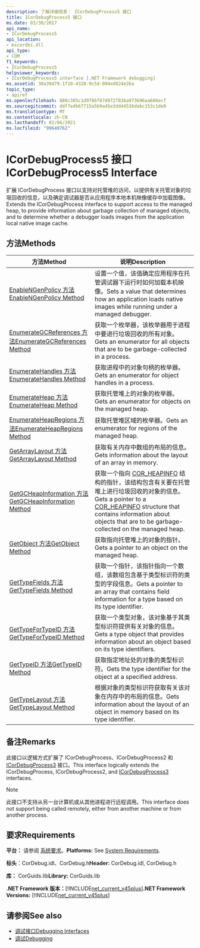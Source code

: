 ```yaml
---
description: 了解详细信息： ICorDebugProcess5 接口
title: ICorDebugProcess5 接口
ms.date: 03/30/2017
api_name:
- ICorDebugProcess5
api_location:
- mscordbi.dll
api_type:
- COM
f1_keywords:
- ICorDebugProcess5
helpviewer_keywords:
- ICorDebugProcess5 interface [.NET Framework debugging]
ms.assetid: 30a39d79-1f10-4328-9c5d-094ed824e2ba
topic_type:
- apiref
ms.openlocfilehash: 880c305c1d9786f87d9727836a973696aa686ecf
ms.sourcegitcommit: ddf7edb67715a5b9a45e3dd44536dabc153c1de0
ms.translationtype: MT
ms.contentlocale: zh-CN
ms.lasthandoff: 02/06/2021
ms.locfileid: "99649762"
---
```

# <a name="icordebugprocess5-interface"></a><span data-ttu-id="e257b-103">ICorDebugProcess5 接口</span><span class="sxs-lookup"><span data-stu-id="e257b-103">ICorDebugProcess5 Interface</span></span>

<span data-ttu-id="e257b-104">扩展 ICorDebugProcess 接口以支持对托管堆的访问，以提供有关托管对象的垃圾回收的信息，以及确定调试器是否从应用程序本地本机映像缓存中加载图像。</span><span class="sxs-lookup"><span data-stu-id="e257b-104">Extends the ICorDebugProcess interface to support access to the managed heap, to provide information about garbage collection of managed objects, and to determine whether a debugger loads images from the application local native image cache.</span></span>  
  
## <a name="methods"></a><span data-ttu-id="e257b-105">方法</span><span class="sxs-lookup"><span data-stu-id="e257b-105">Methods</span></span>  
  
|<span data-ttu-id="e257b-106">方法</span><span class="sxs-lookup"><span data-stu-id="e257b-106">Method</span></span>|<span data-ttu-id="e257b-107">说明</span><span class="sxs-lookup"><span data-stu-id="e257b-107">Description</span></span>|  
|------------|-----------------|  
|[<span data-ttu-id="e257b-108">EnableNGenPolicy 方法</span><span class="sxs-lookup"><span data-stu-id="e257b-108">EnableNGenPolicy Method</span></span>](icordebugprocess5-enablengenpolicy-method.md)|<span data-ttu-id="e257b-109">设置一个值，该值确定应用程序在托管调试器下运行时如何加载本机映像。</span><span class="sxs-lookup"><span data-stu-id="e257b-109">Sets a value that determines how an application loads native images while running under a managed debugger.</span></span>|  
|[<span data-ttu-id="e257b-110">EnumerateGCReferences 方法</span><span class="sxs-lookup"><span data-stu-id="e257b-110">EnumerateGCReferences Method</span></span>](icordebugprocess5-enumerategcreferences-method.md)|<span data-ttu-id="e257b-111">获取一个枚举器，该枚举器用于进程中要进行垃圾回收的所有对象。</span><span class="sxs-lookup"><span data-stu-id="e257b-111">Gets an enumerator for all objects that are to be garbage-collected in a process.</span></span>|  
|[<span data-ttu-id="e257b-112">EnumerateHandles 方法</span><span class="sxs-lookup"><span data-stu-id="e257b-112">EnumerateHandles Method</span></span>](icordebugprocess5-enumeratehandles-method.md)|<span data-ttu-id="e257b-113">获取进程中的对象句柄的枚举器。</span><span class="sxs-lookup"><span data-stu-id="e257b-113">Gets an enumerator for object handles in a process.</span></span>|  
|[<span data-ttu-id="e257b-114">EnumerateHeap 方法</span><span class="sxs-lookup"><span data-stu-id="e257b-114">EnumerateHeap Method</span></span>](icordebugprocess5-enumerateheap-method.md)|<span data-ttu-id="e257b-115">获取托管堆上的对象的枚举器。</span><span class="sxs-lookup"><span data-stu-id="e257b-115">Gets an enumerator for objects on the managed heap.</span></span>|  
|[<span data-ttu-id="e257b-116">EnumerateHeapRegions 方法</span><span class="sxs-lookup"><span data-stu-id="e257b-116">EnumerateHeapRegions Method</span></span>](icordebugprocess5-enumerateheapregions-method.md)|<span data-ttu-id="e257b-117">获取托管堆区域的枚举器。</span><span class="sxs-lookup"><span data-stu-id="e257b-117">Gets an enumerator for regions of the managed heap.</span></span>|  
|[<span data-ttu-id="e257b-118">GetArrayLayout 方法</span><span class="sxs-lookup"><span data-stu-id="e257b-118">GetArrayLayout Method</span></span>](icordebugprocess5-getarraylayout-method.md)|<span data-ttu-id="e257b-119">获取有关内存中数组的布局的信息。</span><span class="sxs-lookup"><span data-stu-id="e257b-119">Gets information about the layout of an array in memory.</span></span>|  
|[<span data-ttu-id="e257b-120">GetGCHeapInformation 方法</span><span class="sxs-lookup"><span data-stu-id="e257b-120">GetGCHeapInformation Method</span></span>](icordebugprocess5-getgcheapinformation-method.md)|<span data-ttu-id="e257b-121">获取一个指向 [COR_HEAPINFO](cor-heapinfo-structure.md) 结构的指针，该结构包含有关要在托管堆上进行垃圾回收的对象的信息。</span><span class="sxs-lookup"><span data-stu-id="e257b-121">Gets a pointer to a [COR_HEAPINFO](cor-heapinfo-structure.md) structure that contains information about objects that are to be garbage-collected on the managed heap.</span></span>|  
|[<span data-ttu-id="e257b-122">GetObject 方法</span><span class="sxs-lookup"><span data-stu-id="e257b-122">GetObject Method</span></span>](icordebugprocess5-getobject-method.md)|<span data-ttu-id="e257b-123">获取指向托管堆上的对象的指针。</span><span class="sxs-lookup"><span data-stu-id="e257b-123">Gets a pointer to an object on the managed heap.</span></span>|  
|[<span data-ttu-id="e257b-124">GetTypeFields 方法</span><span class="sxs-lookup"><span data-stu-id="e257b-124">GetTypeFields Method</span></span>](icordebugprocess5-gettypefields-method.md)|<span data-ttu-id="e257b-125">获取一个指针，该指针指向一个数组，该数组包含基于类型标识符的类型的字段信息。</span><span class="sxs-lookup"><span data-stu-id="e257b-125">Gets a pointer to an array that contains field information for a type based on its type identifier.</span></span>|  
|[<span data-ttu-id="e257b-126">GetTypeForTypeID 方法</span><span class="sxs-lookup"><span data-stu-id="e257b-126">GetTypeForTypeID Method</span></span>](icordebugprocess5-gettypefortypeid-method.md)|<span data-ttu-id="e257b-127">获取一个类型对象，该对象基于其类型标识符提供有关对象的信息。</span><span class="sxs-lookup"><span data-stu-id="e257b-127">Gets a type object that provides information about an object based on its type identifiers.</span></span>|  
|[<span data-ttu-id="e257b-128">GetTypeID 方法</span><span class="sxs-lookup"><span data-stu-id="e257b-128">GetTypeID Method</span></span>](icordebugprocess5-gettypeid-method.md)|<span data-ttu-id="e257b-129">获取指定地址处的对象的类型标识符。</span><span class="sxs-lookup"><span data-stu-id="e257b-129">Gets the type identifier for the object at a specified address.</span></span>|  
|[<span data-ttu-id="e257b-130">GetTypeLayout 方法</span><span class="sxs-lookup"><span data-stu-id="e257b-130">GetTypeLayout Method</span></span>](icordebugprocess5-gettypelayout-method.md)|<span data-ttu-id="e257b-131">根据对象的类型标识符获取有关该对象在内存中的布局的信息。</span><span class="sxs-lookup"><span data-stu-id="e257b-131">Gets information about the layout of an object in memory based on its type identifier.</span></span>|  
  
## <a name="remarks"></a><span data-ttu-id="e257b-132">备注</span><span class="sxs-lookup"><span data-stu-id="e257b-132">Remarks</span></span>  

 <span data-ttu-id="e257b-133">此接口以逻辑方式扩展了 ICorDebugProcess、ICorDebugProcess2 和 [ICorDebugProcess3](icordebugprocess3-interface.md) 接口。</span><span class="sxs-lookup"><span data-stu-id="e257b-133">This interface logically extends the ICorDebugProcess, ICorDebugProcess2, and [ICorDebugProcess3](icordebugprocess3-interface.md) interfaces.</span></span>  
  
> [!NOTE]
> <span data-ttu-id="e257b-134">此接口不支持从另一台计算机或从其他进程进行远程调用。</span><span class="sxs-lookup"><span data-stu-id="e257b-134">This interface does not support being called remotely, either from another machine or from another process.</span></span>  
  
## <a name="requirements"></a><span data-ttu-id="e257b-135">要求</span><span class="sxs-lookup"><span data-stu-id="e257b-135">Requirements</span></span>  

 <span data-ttu-id="e257b-136">**平台：** 请参阅 [系统要求](../../get-started/system-requirements.md)。</span><span class="sxs-lookup"><span data-stu-id="e257b-136">**Platforms:** See [System Requirements](../../get-started/system-requirements.md).</span></span>  
  
 <span data-ttu-id="e257b-137">**标头**：CorDebug.idl、CorDebug.h</span><span class="sxs-lookup"><span data-stu-id="e257b-137">**Header:** CorDebug.idl, CorDebug.h</span></span>  
  
 <span data-ttu-id="e257b-138">**库：** CorGuids.lib</span><span class="sxs-lookup"><span data-stu-id="e257b-138">**Library:** CorGuids.lib</span></span>  
  
 <span data-ttu-id="e257b-139">**.NET Framework 版本：**[!INCLUDE[net_current_v45plus](../../../../includes/net-current-v45plus-md.md)]</span><span class="sxs-lookup"><span data-stu-id="e257b-139">**.NET Framework Versions:** [!INCLUDE[net_current_v45plus](../../../../includes/net-current-v45plus-md.md)]</span></span>  
  
## <a name="see-also"></a><span data-ttu-id="e257b-140">请参阅</span><span class="sxs-lookup"><span data-stu-id="e257b-140">See also</span></span>

- [<span data-ttu-id="e257b-141">调试接口</span><span class="sxs-lookup"><span data-stu-id="e257b-141">Debugging Interfaces</span></span>](debugging-interfaces.md)
- [<span data-ttu-id="e257b-142">调试</span><span class="sxs-lookup"><span data-stu-id="e257b-142">Debugging</span></span>](index.md)
